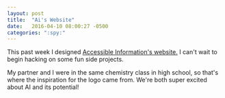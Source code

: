 ```yaml
---
layout: post
title:  "Ai's Website"
date:   2016-04-10 08:00:27 -0500
categories: ":spy:"
---
```


<p>This past week I designed <a href="http://davemuench.com/accessible-information">Accessible Information's website.</a> I can't wait to begin hacking on some fun side projects.</p> 

<p>My partner and I were in the same chemistry class in high school, so that's where the inspiration for the logo came from. We're both super excited about AI and its potential!</p>
